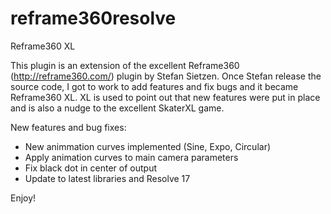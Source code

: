 # reframe360resolve

Reframe360 XL

This plugin is an extension of the excellent Reframe360 (http://reframe360.com/) plugin by Stefan Sietzen.  Once Stefan release the source code, I got to work to add features and fix bugs and it became Reframe360 XL.  XL is used to point out that new features were put in place and is also a nudge to the excellent SkaterXL game.

New features and bug fixes:
- New animmation curves implemented (Sine, Expo, Circular)
- Apply animation curves to main camera parameters
- Fix black dot in center of output
- Update to latest libraries and Resolve 17

Enjoy!
